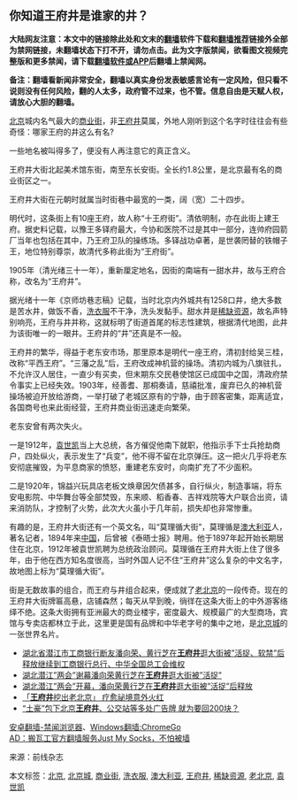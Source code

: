  <h2>你知道王府井是谁家的井？</h2> <p class="notice"><b>大陆网友注意：本文中的链接除此处和文末的<a href="https://github.com/bannedbook/fanqiang" >翻墙</a>软件下载和<a href="https://github.com/killgcd/justmysocks/blob/master/README.md">翻墙推荐</a>链接外全部为禁网链接，未翻墙状态下打不开，请勿点击。此为文字版禁闻，欲看图文视频完整版和更多禁闻，请下载<a href="https://github.com/bannedbook/fanqiang">翻墙软件或APP</a>后翻墙上禁闻网。</p><p>备注：翻墙看新闻非常安全，翻墙以真实身份发表敏感言论有一定风险，但只看不说则没有任何风险，翻的人太多，政府管不过来，也不管。信息自由是天赋人权，请放心大胆的翻墙。</b></p>  <div class="entry"> <p id="conimg"><a href="https://www.bannedbook.org/bnews/tag/%e5%8c%97%e4%ba%ac/" class="st_tag internal_tag" rel="tag" title="标签 北京 下的日志">北京</a>城内名气最大的<a href="https://www.bannedbook.org/bnews/tag/%e5%95%86%e4%b8%9a%e8%a1%97/" class="st_tag internal_tag" rel="tag" title="标签 商业街 下的日志">商业街</a>，非<a href="https://www.bannedbook.org/bnews/tag/%E7%8E%8B%E5%BA%9C%E4%BA%95/" class="st_tag internal_tag" rel="tag" title="标签 王府井 下的日志">王府井</a>莫属，外地人刚听到这个名字时往往会有些奇怪：哪家王府的井这么有名?</p> <p>一些地名被叫得多了，便没有人再注意它的真正含义。</p> <p>王府井大街北起美术馆东街，南至东长安街。全长约1.8公里，是北京最有名的商业街区之一。</p> <p>王府井大街在元朝时就属当时街巷中最宽的一类，阔（宽）二十四步。</p>  <p>明代时，这条街上有10座王府，故人称“十王府街”。清依明制，亦在此街上建王府。据史料记载，以豫王多铎府最大，今协和医院不过是其中一部分，连帅府园箭厂当年也包括在其中，乃王府卫队的操练场。多铎战功卓著，是世袭罔替的铁帽子王，地位特别尊崇，故清代多称此街为“王府街”。</p> <p>1905年（清光绪三十一年），重新厘定地名，因街的南端有一甜水井，故与王府合称，改名为“王府井”。</p> <p>据光绪十一年《京师坊巷志稿》记载，当时北京内外城共有1258口井，绝大多数是苦水井，做饭不香，<a href="https://www.bannedbook.org/bnews/tag/%E6%B4%97%E8%A1%A3%E6%9C%8D/" class="st_tag internal_tag" rel="tag" title="标签 洗衣服 下的日志">洗衣服</a>不干净，洗头发黏手。甜水井是<a href="https://www.bannedbook.org/bnews/tag/%E7%A8%80%E7%BC%BA%E8%B5%84%E6%BA%90/" class="st_tag internal_tag" rel="tag" title="标签 稀缺资源 下的日志">稀缺资源</a>，故名声特别响亮，王府与井并称，这就标明了街道首尾的标志性建筑，根据清代地图，此井为该街唯一的一眼井。王府井的“井”还真是不一般。</p> <p>王府井的繁华，得益于老东安市场，那里原本是明代一座王府，清初封给吴三桂，改称“平西王府”。“三藩之乱”后，王府改成神机营的操场。清初内城为八旗驻扎，不允许汉人居住，一直少有买卖，但末期东交民巷使馆区已成国中之国，清政府禁令事实上已经失效。1903年，经善耆、那桐奏请，慈禧批准，废弃已久的神机营操场被迫开放给游商，一举打破了老城区原有的宁静，由于顾客密集，距离适宜，各国商号也来此街经营，王府井商业街迅速走向繁荣。</p>  <p>老东安曾有两次失火。</p> <p>一是1912年，<a href="https://www.bannedbook.org/bnews/tag/%e8%a2%81%e4%b8%96%e5%87%af/" class="st_tag internal_tag" rel="tag" title="标签 袁世凯 下的日志">袁世凯</a>当上大总统，各方催促他南下就职，他指示手下士兵抢劫商户，四处纵火，表示发生了“兵变”，他不得不留在北京弹压。这一把火几乎将老东安彻底摧毁，为平息商家的愤怒，重建老东安时，向南扩充了不少面积。</p> <p>二是1920年，锦益兴玩具店老板文焕章因欠债甚多，自行纵火，制造事端，将东安电影院、中华舞台等全部焚毁，东来顺、稻香春、吉祥戏院等大户联合出资，请来消防队，才控制了火势，此次大火虽小于几年前，损失却也非常惨重。</p> <p>有趣的是，王府井大街还有一个英文名，叫“莫理循大街”，莫理循是<a href="https://www.bannedbook.org/bnews/tag/%e6%be%b3%e5%a4%a7%e5%88%a9%e4%ba%9a/" class="st_tag internal_tag" rel="tag" title="标签 澳大利亚 下的日志">澳大利亚</a>人，著名记者，1894年来<span class='wp_keywordlink_affiliate'><a href="https://www.bannedbook.org/" title="中国" target="_blank">中国</a></span>，后曾被《泰晤士报》聘用。他于1897年起开始长期居住在北京，1912年被袁世凯聘为总统政治顾问。莫理循在王府井大街上住了很多年，由于他在西方知名度很高，当时外国人记不住“王府井”这么复杂的中文名字，故地图上标为“莫理循大街”。</p>  <p>街是无数故事的组合，而王府与井组合起来，便成就了<a href="https://www.bannedbook.org/bnews/tag/%E8%80%81%E5%8C%97%E4%BA%AC/" class="st_tag internal_tag" rel="tag" title="标签 老北京 下的日志">老北京</a>的一段传奇。现在的王府井大街牌匾高悬，店铺森然；每天从早到晚，徜徉在这条大街上的中外游客络绎不绝。这条大街拥有亚洲最大的商业楼宇，密度最大、规模最广的大型商场，宾馆与专卖店都林立于此，这里更是国有品牌和中华老字号的集中之地，是<a href="https://www.bannedbook.org/bnews/tag/%E5%8C%97%E4%BA%AC%E5%9F%8E/" class="st_tag internal_tag" rel="tag" title="标签 北京城 下的日志">北京城</a>的一张世界名片。</p> <ul class='op-related-articles' title='相关阅读'> <li><a href='https://www.bannedbook.org/bnews/weiquan/20200107/1255119.html' target='_blank'>湖北省潜江市工商银行断友潘向荣&#12289;黄行芝在<b>王府井</b>逛大街被&#8221;活捉&#12289;软禁&#8221;后释放继续到工商银行总行&#12289;中华全国总工会维权</a></li> <li><a href='https://www.bannedbook.org/bnews/renquan/20200107/1255039.html' target='_blank'>湖北潜江”两会”谢幕潘向荣黄行芝在<b>王府井</b>逛大街被”活捉”</a></li> <li><a href='https://www.bannedbook.org/bnews/baitai/20200107/1254655.html' target='_blank'>湖北潜江”两会”开幕，潘向荣黄行芝在<b>王府井</b>逛大街被”活捉”后释放</a></li> <li><a href='https://www.bannedbook.org/bnews/cbnews/20191127/1230632.html' target='_blank'>「<b>王府井</b>挖出老北京」 疗愈祕境意外火红</a></li> <li><a href='https://www.bannedbook.org/bnews/lifebaike/20190824/1179712.html' target='_blank'>“土豪”包下北京<b>王府井</b>、公交站等多处广告牌 就为要回200块？</a></li> </ul> <div class="texttj"> <a href="https://github.com/bannedbook/fanqiang/wiki/%E5%AE%89%E5%8D%93%E7%BF%BB%E5%A2%99-%E7%A6%81%E9%97%BB%E6%B5%8F%E8%A7%88%E5%99%A8" target="_blank">安卓翻墙-禁闻浏览器</a>、<a href="https://github.com/bannedbook/fanqiang/wiki/Chrome%E4%B8%80%E9%94%AE%E7%BF%BB%E5%A2%99%E5%8C%85" target="_blank">Windows翻墙:ChromeGo</a><br/> <a href="https://github.com/killgcd/justmysocks/blob/master/README.md" target="_blank">AD：搬瓦工官方翻墙服务Just My Socks，不怕被墙</a> </div><p> 来源：前线杂志 </p><a name='sharetosocial'></a>           </div><!--END ENTRY--> <div class="postfooter"> <div>本文标签：<a href="https://www.bannedbook.org/bnews/tag/%e5%8c%97%e4%ba%ac/" rel="tag">北京</a>, <a href="https://www.bannedbook.org/bnews/tag/%E5%8C%97%E4%BA%AC%E5%9F%8E/" rel="tag">北京城</a>, <a href="https://www.bannedbook.org/bnews/tag/%e5%95%86%e4%b8%9a%e8%a1%97/" rel="tag">商业街</a>, <a href="https://www.bannedbook.org/bnews/tag/%E6%B4%97%E8%A1%A3%E6%9C%8D/" rel="tag">洗衣服</a>, <a href="https://www.bannedbook.org/bnews/tag/%e6%be%b3%e5%a4%a7%e5%88%a9%e4%ba%9a/" rel="tag">澳大利亚</a>, <a href="https://www.bannedbook.org/bnews/tag/%E7%8E%8B%E5%BA%9C%E4%BA%95/" rel="tag">王府井</a>, <a href="https://www.bannedbook.org/bnews/tag/%E7%A8%80%E7%BC%BA%E8%B5%84%E6%BA%90/" rel="tag">稀缺资源</a>, <a href="https://www.bannedbook.org/bnews/tag/%E8%80%81%E5%8C%97%E4%BA%AC/" rel="tag">老北京</a>, <a href="https://www.bannedbook.org/bnews/tag/%e8%a2%81%e4%b8%96%e5%87%af/" rel="tag">袁世凯</a></div>  </div><!--END POSTFOOTER--> 